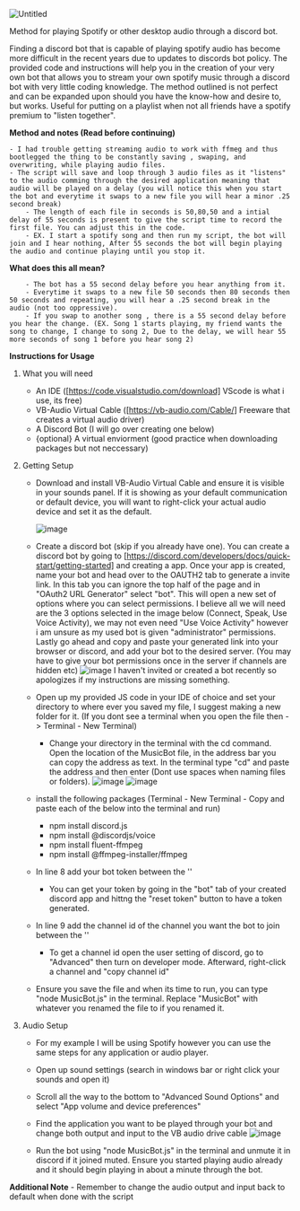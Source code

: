 
![Untitled](https://github.com/user-attachments/assets/3258320d-35c9-40f4-8cf4-e1fe2c37428a)

Method for playing Spotify or other desktop audio through a discord bot.

Finding a discord bot that is capable of playing spotify audio has become more difficult in the recent years due to updates to discords bot policy. The provided code and instructions will help you in the creation of your very own bot that allows you to stream your own spotify music through a discord bot with very little coding knowledge. The method outlined is not perfect and can be expanded upon should you have the know-how and desire to, but works. Useful for putting on a playlist when not all friends have a spotify premium to "listen together".

**Method and notes (Read before continuing)**

    - I had trouble getting streaming audio to work with ffmeg and thus bootlegged the thing to be constantly saving , swaping, and overwriting, while playing audio files.
    - The script will save and loop through 3 audio files as it "listens" to the audio comming through the desired application meaning that audio will be played on a delay (you will notice this when you start the bot and everytime it swaps to a new file you will hear a minor .25 second break)
        - The length of each file in seconds is 50,80,50 and a intial delay of 55 seconds is present to give the script time to record the first file. You can adjust this in the code.
        - EX. I start a spotify song and then run my script, the bot will join and I hear nothing, After 55 seconds the bot will begin playing the audio and continue playing until you stop it.
        
**What does this all mean?**

        - The bot has a 55 second delay before you hear anything from it. 
        - Everytime it swaps to a new file 50 seconds then 80 seconds then 50 seconds and repeating, you will hear a .25 second break in the audio (not too oppressive). 
        - If you swap to another song , there is a 55 second delay before you hear the change. (EX. Song 1 starts playing, my friend wants the song to change, I change to song 2, Due to the delay, we will hear 55 more seconds of song 1 before you hear song 2)

**Instructions for Usage**
1. What you will need
    - An IDE ([https://code.visualstudio.com/download] VScode is what i use, its free)
    - VB-Audio Virtual Cable ([https://vb-audio.com/Cable/] Freeware that creates a virtual audio driver)
    - A Discord Bot (I will go over creating one below)
    - {optional} A virtual enviorment (good practice when downloading packages but not neccessary)
  
2. Getting Setup

    - Download and install VB-Audio Virtual Cable and ensure it is visible in your sounds panel. If it is showing as your default communication or default device, you will want to right-click your actual audio device and set it as the default. 

        ![image](https://github.com/user-attachments/assets/2a04e78c-8a41-4790-b29e-b37685e6f168)

    - Create a discord bot (skip if you already have one). You can create a discord bot by going to [https://discord.com/developers/docs/quick-start/getting-started] and creating a app. Once your app is created, name your bot and head over to the OAUTH2 tab to generate a invite link. In this tab you can ignore the top half of the page and in "OAuth2 URL Generator" select "bot". This will open a new set of options where you can select permissions. I believe all we will need are the 3 options selected in the image below (Connect, Speak, Use Voice Activity), we may not even need "Use Voice Activity" however i am unsure as my used bot is given "administrator" permissions. Lastly go ahead and copy and paste your generated link into your browser or discord, and add your bot to the desired server. (You may have to give your bot permissions once in the server if channels are hidden etc) 
        ![image](https://github.com/user-attachments/assets/14561280-e138-4087-ac78-66c694cb7b19)
    I haven't invited or created a bot recently so apologizes if my instructions are missing something.

    - Open up my provided JS code in your IDE of choice and set your directory to where ever you saved my file, I suggest making a new folder for it. (If you dont see a terminal when you open the file then -> Terminal - New Terminal)
      - Change your directory in the terminal with the cd command. Open the location of the MusicBot file, in the address bar you can copy the address as text. In the terminal type "cd" and paste the address and then enter (Dont use spaces when naming files or folders).
       ![image](https://github.com/user-attachments/assets/c1d5a229-8af8-4fca-af9c-bcff65314aad)
       ![image](https://github.com/user-attachments/assets/a3bb047d-c2c7-4174-a2ee-b59969038f35)

    - install the following packages (Terminal - New Terminal - Copy and paste each of the below into the terminal and run)
      - npm install discord.js
      - npm install @discordjs/voice
      - npm install fluent-ffmpeg
      - npm install @ffmpeg-installer/ffmpeg
        
    - In line 8 add your bot token between the ''
      - You can get your token by going in the "bot" tab of your created discord app and hittng the "reset token" button to have a token generated.
    - In line 9 add the channel id of the channel you want the bot to join between the ''
      - To get a channel id open the user setting of discord, go to "Advanced" then turn on developer mode. Afterward, right-click a channel and "copy channel id"
    - Ensure you save the file and when its time to run, you can type "node MusicBot.js" in the terminal. Replace "MusicBot" with whatever you renamed the file to if you renamed it.
  
3. Audio Setup

   - For my example I will be using Spotify however you can use the same steps for any application or audio player.
   - Open up sound settings (search in windows bar or right click your sounds and open it)
   - Scroll all the way to the bottom to "Advanced Sound Options" and select "App volume and device preferences"
   - Find the application you want to be played through your bot and change both output and input to the VB audio drive cable
     ![image](https://github.com/user-attachments/assets/7c3996a2-2cf0-4919-8fc9-268017ca20a4)

   - Run the bot using "node MusicBot.js" in the terminal and unmute it in discord if it joined muted. Ensure you started playing audio already and it should begin playing in about a minute through the bot.
  
**Additional Note**
    - Remember to change the audio output and input back to default when done with the script



     
      

    
  
   
      
